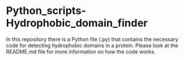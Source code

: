 # Python_scripts-Hydrophobic_domain_finder
In this repository there is a Python file (.py) that contains the necessary code for detecting hydrophobic domains in a protein. Please look at the README.md file for more information on how the code works.
